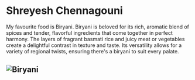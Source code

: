 # Shreyesh Chennagouni
My favourite food is Biryani. Biryani is beloved for its rich, aromatic blend of spices and tender, 
flavorful ingredients that come together in perfect harmony. The layers of fragrant basmati rice and 
juicy meat or vegetables create a delightful contrast in texture and taste. Its versatility allows for 
a variety of regional twists, ensuring there's a biryani to suit every palate.

![Biryani](chicken-hyderabadi-biryani-01.jpg)
---
